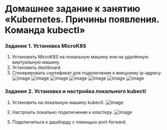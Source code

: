 # Домашнее задание к занятию «Kubernetes. Причины появления. Команда kubectl»
### Задание 1. Установка MicroK8S
1) Установить MicroK8S на локальную машину или на удалённую виртуальную машину.
2) Установить dashboard.
3) Сгенерировать сертификат для подключения к внешнему ip-адресу.
![image](https://github.com/dikalov/devops-28/assets/126553776/30f08d9f-b8c2-4d00-9426-6a20368c0f71)
![image](https://github.com/dikalov/devops-28/assets/126553776/8f70f80b-b9e2-46f8-9397-ae6feb9f1832)
![image](https://github.com/dikalov/devops-28/assets/126553776/e34ca5e0-3649-4ca5-b1b0-6f6e034603ab)
![image](https://github.com/dikalov/devops-28/assets/126553776/b491e738-22d9-4853-98dc-17120d9c4810)
![image](https://github.com/dikalov/devops-28/assets/126553776/6c0acce9-9c07-4992-a0a6-e21aa19365f8)
![image](https://github.com/dikalov/devops-28/assets/126553776/4e6d508c-f053-44e6-947c-82ffc6f23c34)
![image](https://github.com/dikalov/devops-28/assets/126553776/64f9d320-22f0-4d7c-80b5-c5db9a216de2)

### Задание 2. Установка и настройка локального kubectl
1) Установить на локальную машину kubectl.
![image](https://github.com/dikalov/devops-28/assets/126553776/7a7c9bf8-8455-47fe-ba03-46147837ddad)

2) Настроить локально подключение к кластеру.
![image](https://github.com/dikalov/devops-28/assets/126553776/9d9529e9-9eda-42be-93c1-3e5022781836)

3) Подключиться к дашборду с помощью port-forward.




